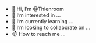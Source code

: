 - 👋 Hi, I’m @Thienroom
- 👀 I’m interested in ...
- 🌱 I’m currently learning ...
- 💞️ I’m looking to collaborate on ...
- 📫 How to reach me ...

<!---
Thienroom/Thienroom is a ✨ special ✨ repository because its `README.md` (this file) appears on your GitHub profile.
You can click the Preview link to take a look at your changes.
--->

